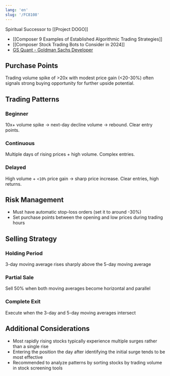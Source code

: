 ```yaml
---
lang: 'en'
slug: '/FC8108'
---
```


Spiritual Successor to [[Project DOGO]]

- [[Composer 9 Examples of Established Algorithmic Trading Strategies]]
- [[Composer Stock Trading Bots to Consider in 2024]]
- [GS Quant - Goldman Sachs Developer](https://developer.gs.com/docs/gsquant/)

## Purchase Points

Trading volume spike of >20x with modest price gain (<20-30%) often signals strong buying opportunity for further upside potential.

## Trading Patterns

### Beginner

10x+ volume spike → next-day decline volume → rebound. Clear entry points.

### Continuous

Multiple days of rising prices + high volume. Complex entries.

### Delayed

High volume + `<10%` price gain → sharp price increase. Clear entries, high returns.

## Risk Management

- Must have automatic stop-loss orders (set it to around -30%)
- Set purchase points between the opening and low prices during trading hours

## Selling Strategy

### Holding Period

3-day moving average rises sharply above the 5-day moving average

### Partial Sale

Sell 50% when both moving averages become horizontal and parallel

### Complete Exit

Execute when the 3-day and 5-day moving averages intersect

## Additional Considerations

- Most rapidly rising stocks typically experience multiple surges rather than a single rise
- Entering the position the day after identifying the initial surge tends to be most effective
- Recommended to analyze patterns by sorting stocks by trading volume in stock screening tools
